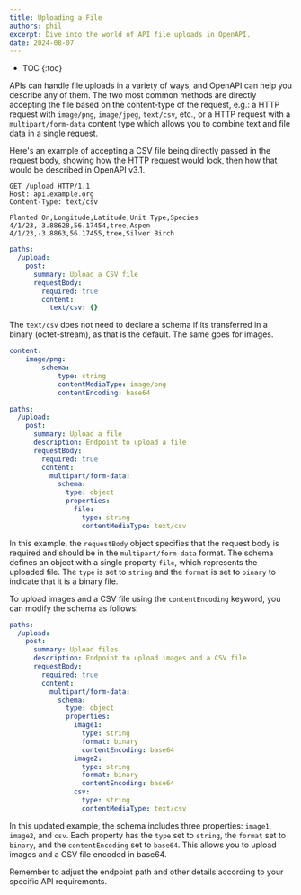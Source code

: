```yaml
---
title: Uploading a File
authors: phil
excerpt: Dive into the world of API file uploads in OpenAPI.
date: 2024-08-07
---
```


- TOC
{:toc}

APIs can handle file uploads in a variety of ways, and OpenAPI can help you describe any of them. The two most common methods are directly accepting the file based on the content-type of the request, e.g.: a HTTP request with `image/png`, `image/jpeg`, `text/csv`, etc., or a HTTP request with a `multipart/form-data` content type which allows you to combine text and file data in a single request. 

Here's an example of accepting a CSV file being directly passed in the request body, showing how the HTTP request would look, then how that would be described in OpenAPI v3.1.

```http
GET /upload HTTP/1.1
Host: api.example.org
Content-Type: text/csv

Planted On,Longitude,Latitude,Unit Type,Species
4/1/23,-3.88628,56.17454,tree,Aspen
4/1/23,-3.8863,56.17455,tree,Silver Birch
```

```yaml
paths:
  /upload:
    post:
      summary: Upload a CSV file
      requestBody:
        required: true
        content:
          text/csv: {}
```

The `text/csv` does not need to declare a schema if its transferred in a binary (octet-stream), as that is the default. The same goes for images.

```yaml
content:
    image/png:
        schema:
            type: string
            contentMediaType: image/png
            contentEncoding: base64
```

```yaml
paths:
  /upload:
    post:
      summary: Upload a file
      description: Endpoint to upload a file
      requestBody:
        required: true
        content:
          multipart/form-data:
            schema:
              type: object
              properties:
                file:
                  type: string
                  contentMediaType: text/csv
```

In this example, the `requestBody` object specifies that the request body is required and should be in the `multipart/form-data` format. The schema defines an object with a single property `file`, which represents the uploaded file. The `type` is set to `string` and the `format` is set to `binary` to indicate that it is a binary file.

To upload images and a CSV file using the `contentEncoding` keyword, you can modify the schema as follows:

```yaml
paths:
  /upload:
    post:
      summary: Upload files
      description: Endpoint to upload images and a CSV file
      requestBody:
        required: true
        content:
          multipart/form-data:
            schema:
              type: object
              properties:
                image1:
                  type: string
                  format: binary
                  contentEncoding: base64
                image2:
                  type: string
                  format: binary
                  contentEncoding: base64
                csv:
                  type: string
                  contentMediaType: text/csv
```

In this updated example, the schema includes three properties: `image1`, `image2`, and `csv`. Each property has the `type` set to `string`, the `format` set to `binary`, and the `contentEncoding` set to `base64`. This allows you to upload images and a CSV file encoded in base64.

Remember to adjust the endpoint path and other details according to your specific API requirements.
